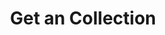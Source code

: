---
title: Get an Collection
excerpt: Retrieve a Collection
api:
  file: story-protocol-api-reference.json
  operationId: get_api-v1-collections-collectionid
deprecated: false
hidden: false
metadata:
  title: ''
  description: ''
  robots: index
next:
  description: ''
---